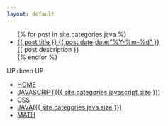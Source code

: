```yaml
---
layout: default
---
```


<div class="index-content clearfix">    
    <div class="section subhome">
        <div class="artical-content artical-list">
            <ul id="javalist">
                {% for post in site.categories.java %}
                    <li class="post">
                        <a href="{{ post.url }}">{{ post.title }} <span>{{ post.date|date:"%Y-%m-%d" }}</span></a>
                        <div class="title-desc">{{ post.description }}</div>
                    </li>
                {% endfor %}
            </ul>
        </div>
    </div>
    <div class="navbar">
        <div class="logo"><span>UP down UP</span></div>
        <ul>
            <li>
                <a href="/">HOME</a>
            </li>
            <li>
                 <a href="/JAVASCRIPT">JAVASCRIPT({{ site.categories.javascript.size }})</a>
            </li>
            <li>
                 <a href="/CSSskill">CSS</a>                
            </li>
            <li>
                 <a href="/JAVA">JAVA({{ site.categories.java.size }})</a> 
            </li>
            <li>
                 <a href="/MATH">MATH</a> 
            </li>
        </ul>
    </div>
    <div class="splitline">
    </div>
</div>